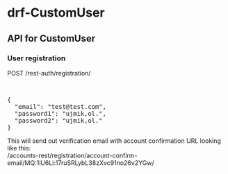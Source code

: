 <h1>drf-CustomUser</h1>
<h2>API for CustomUser</h2>

<h3>User registration</h3>
<p><e>POST /rest-auth/registration/</e></p>
<br>
<pre>{
  "email": "test@test.com",
  "password1": "ujmik,ol.",
  "password2": "ujmik,ol."
}</pre>

<p>This will send out verification email with account confirmation URL looking like this: <br>
/accounts-rest/registration/account-confirm-email/MQ:1iU6Li:17ruSRLybL38zXvc91no26v2YGw/</p>
